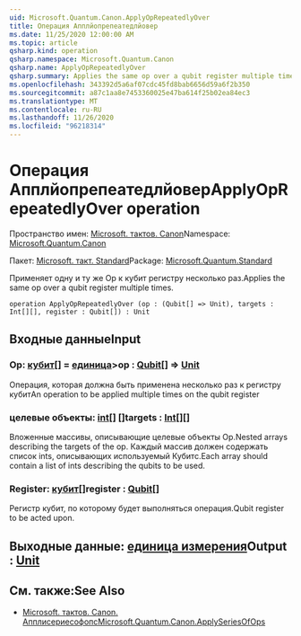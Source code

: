 ```yaml
---
uid: Microsoft.Quantum.Canon.ApplyOpRepeatedlyOver
title: Операция Апплйопрепеатедлйовер
ms.date: 11/25/2020 12:00:00 AM
ms.topic: article
qsharp.kind: operation
qsharp.namespace: Microsoft.Quantum.Canon
qsharp.name: ApplyOpRepeatedlyOver
qsharp.summary: Applies the same op over a qubit register multiple times.
ms.openlocfilehash: 343392d5a6af07cdc45fd8bab6656d59a6f2b350
ms.sourcegitcommit: a87c1aa8e7453360025e47ba614f25b02ea84ec3
ms.translationtype: MT
ms.contentlocale: ru-RU
ms.lasthandoff: 11/26/2020
ms.locfileid: "96218314"
---
```

# <a name="applyoprepeatedlyover-operation"></a><span data-ttu-id="ae4ef-102">Операция Апплйопрепеатедлйовер</span><span class="sxs-lookup"><span data-stu-id="ae4ef-102">ApplyOpRepeatedlyOver operation</span></span>

<span data-ttu-id="ae4ef-103">Пространство имен: [Microsoft. тактов. Canon](xref:Microsoft.Quantum.Canon)</span><span class="sxs-lookup"><span data-stu-id="ae4ef-103">Namespace: [Microsoft.Quantum.Canon](xref:Microsoft.Quantum.Canon)</span></span>

<span data-ttu-id="ae4ef-104">Пакет: [Microsoft. такт. Standard](https://nuget.org/packages/Microsoft.Quantum.Standard)</span><span class="sxs-lookup"><span data-stu-id="ae4ef-104">Package: [Microsoft.Quantum.Standard](https://nuget.org/packages/Microsoft.Quantum.Standard)</span></span>


<span data-ttu-id="ae4ef-105">Применяет одну и ту же Op к кубит регистру несколько раз.</span><span class="sxs-lookup"><span data-stu-id="ae4ef-105">Applies the same op over a qubit register multiple times.</span></span>

```qsharp
operation ApplyOpRepeatedlyOver (op : (Qubit[] => Unit), targets : Int[][], register : Qubit[]) : Unit
```


## <a name="input"></a><span data-ttu-id="ae4ef-106">Входные данные</span><span class="sxs-lookup"><span data-stu-id="ae4ef-106">Input</span></span>

### <a name="op--qubit--unit"></a><span data-ttu-id="ae4ef-107">Op: [кубит](xref:microsoft.quantum.lang-ref.qubit)[] = [единица](xref:microsoft.quantum.lang-ref.unit)></span><span class="sxs-lookup"><span data-stu-id="ae4ef-107">op : [Qubit](xref:microsoft.quantum.lang-ref.qubit)[] => [Unit](xref:microsoft.quantum.lang-ref.unit)</span></span> 

<span data-ttu-id="ae4ef-108">Операция, которая должна быть применена несколько раз к регистру кубит</span><span class="sxs-lookup"><span data-stu-id="ae4ef-108">An operation to be applied multiple times on the qubit register</span></span>


### <a name="targets--int"></a><span data-ttu-id="ae4ef-109">целевые объекты: [int](xref:microsoft.quantum.lang-ref.int)[] []</span><span class="sxs-lookup"><span data-stu-id="ae4ef-109">targets : [Int](xref:microsoft.quantum.lang-ref.int)[][]</span></span>

<span data-ttu-id="ae4ef-110">Вложенные массивы, описывающие целевые объекты Op.</span><span class="sxs-lookup"><span data-stu-id="ae4ef-110">Nested arrays describing the targets of the op.</span></span> <span data-ttu-id="ae4ef-111">Каждый массив должен содержать список ints, описывающих используемый Кубитс.</span><span class="sxs-lookup"><span data-stu-id="ae4ef-111">Each array should contain a list of ints describing the qubits to be used.</span></span>


### <a name="register--qubit"></a><span data-ttu-id="ae4ef-112">Register: [кубит](xref:microsoft.quantum.lang-ref.qubit)[]</span><span class="sxs-lookup"><span data-stu-id="ae4ef-112">register : [Qubit](xref:microsoft.quantum.lang-ref.qubit)[]</span></span>

<span data-ttu-id="ae4ef-113">Регистр кубит, по которому будет выполняться операция.</span><span class="sxs-lookup"><span data-stu-id="ae4ef-113">Qubit register to be acted upon.</span></span>



## <a name="output--unit"></a><span data-ttu-id="ae4ef-114">Выходные данные: [единица измерения](xref:microsoft.quantum.lang-ref.unit)</span><span class="sxs-lookup"><span data-stu-id="ae4ef-114">Output : [Unit](xref:microsoft.quantum.lang-ref.unit)</span></span>



## <a name="see-also"></a><span data-ttu-id="ae4ef-115">См. также:</span><span class="sxs-lookup"><span data-stu-id="ae4ef-115">See Also</span></span>

- [<span data-ttu-id="ae4ef-116">Microsoft. тактов. Canon. Апплисериесофопс</span><span class="sxs-lookup"><span data-stu-id="ae4ef-116">Microsoft.Quantum.Canon.ApplySeriesOfOps</span></span>](xref:Microsoft.Quantum.Canon.ApplySeriesOfOps)
